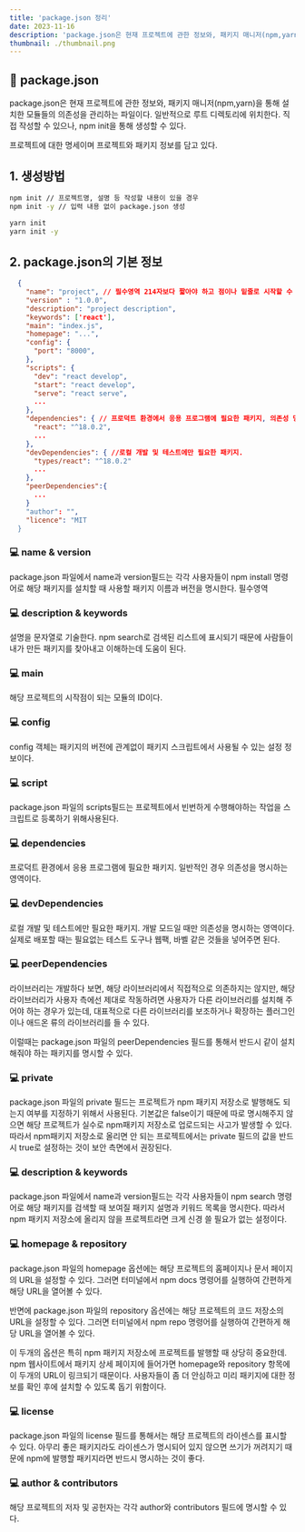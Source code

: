 ```yaml
---
title: 'package.json 정리'
date: 2023-11-16
description: 'package.json은 현재 프로젝트에 관한 정보와, 패키지 매니저(npm,yarn)을 통해 설치한 모듈들의 의존성을 관리하는 파일이다. 일반적으로 루트 디렉토리에 위치한다. 직접 작성할 수 있으나, npm init을 통해 생성할 수 있다.'
thumbnail: ./thumbnail.png
---
```


## 📃 package.json

package.json은 현재 프로젝트에 관한 정보와, 패키지 매니저(npm,yarn)을 통해 설치한 모듈들의 의존성을 관리하는 파일이다. 일반적으로 루트 디렉토리에 위치한다. 직접 작성할 수 있으나, npm init을 통해 생성할 수 있다.

프로젝트에 대한 명세이며 프로젝트와 패키지 정보를 담고 있다.

## 1. 생성방법

```bash
npm init // 프로젝트명, 설명 등 작성할 내용이 있을 경우
npm init -y // 입력 내용 없이 package.json 생성

yarn init
yarn init -y
```

## 2. package.json의 기본 정보

```json
  {
    "name": "project", // 필수영역 214자보다 짧아야 하고 점이나 밑줄로 시작할 수 없다.
    "version" : "1.0.0",
    "description": "project description",
    "keywords": ['react'],
    "main": "index.js",
    "homepage": "...",
    "config": {
      "port": "8000",
    },
    "scripts": {
      "dev": "react develop",
      "start": "react develop",
      "serve": "react serve",
      ...
    },
    "dependencies": { // 프로덕트 환경에서 응용 프로그램에 필요한 패키지, 의존성 명시 영역
      "react": "^18.0.2",
      ...
    },
    "devDependencies": { //로컬 개발 및 테스트에만 필요한 패키지.
      "types/react": "^18.0.2"
      ...
    },
    "peerDependencies":{
      ...
    }
    "author": "",
    "licence": "MIT
  }
```

### 💻 name & version

package.json 파일에서 name과 version필드는 각각 사용자들이 npm install 명령어로 해당 패키지를 설치할 때 사용할 패키지 이름과 버전을 명시한다. 필수영역

### 💻 description & keywords

설명을 문자열로 기술한다. npm search로 검색된 리스트에 표시되기 때문에 사람들이 내가 만든 패키지를 찾아내고 이해하는데 도움이 된다.

### 💻 main

해당 프로젝트의 시작점이 되는 모듈의 ID이다.

### 💻 config

config 객체는 패키지의 버전에 관계없이 패키지 스크립트에서 사용될 수 있는 설정 정보이다.

### 💻 script

package.json 파일의 scripts필드는 프로젝트에서 빈번하게 수행해야하는 작업을 스크립트로 등록하기 위해사용된다.

### 💻 dependencies

프로덕트 환경에서 응용 프로그램에 필요한 패키지. 일반적인 경우 의존성을 명시하는 영역이다.

### 💻 devDependencies

로컬 개발 및 테스트에만 필요한 패키지. 개발 모드일 때만 의존성을 명시하는 영역이다. 실제로 배포할 때는 필요없는 테스트 도구나 웹팩, 바벨 같은 것들을 넣어주면 된다.

### 💻 peerDependencies

라이브러리는 개발하다 보면, 해당 라이브러리에서 직접적으로 의존하지는 않지만, 해당 라이브러리가 사용자 측에선 제대로 작동하려면 사용자가 다른 라이브러리를 설치해 주어야 하는 경우가 있는데, 대표적으로 다른 라이브러리를 보조하거나 확장하는 플러그인이나 애드온 류의 라이브러리를 들 수 있다.

이럴때는 package.json 파일의 peerDependencies 필드를 통해서 반드시 같이 설치해줘야 하는 패키지를 명시할 수 있다.

### 💻 private

package.json 파일의 private 필드는 프로젝트가 npm 패키지 저장소로 발행해도 되는지 여부를 지정하기 위해서 사용된다. 기본값은 false이기 때문에 따로 명시해주지 않으면 해당 프로젝트가 실수로 npm패키지 저장소로 업로드되는 사고가 발생할 수 있다. 따라서 npm패키지 저장소로 올리면 안 되는 프로젝트에서는 private 필드의 값을 반드시 true로 설정하는 것이 보안 측면에서 권장된다.

### 💻 description & keywords

package.json 파일에서 name과 version필드는 각각 사용자들이 npm search 명령어로 해당 패키지를 검색할 때 보여질 패키지 설명과 키워드 목록을 명시한다. 따라서 npm 패키지 저장소에 올리지 않을 프로젝트라면 크게 신경 쓸 필요가 없는 설정이다.

### 💻 homepage & repository

package.json 파일의 homepage 옵션에는 해당 프로젝트의 홈페이지나 문서 페이지의 URL을 설정할 수 있다. 그러면 터미널에서 npm docs 명령어를 실행하여 간편하게 해당 URL을 열어볼 수 있다.

반면에 package.json 파일의 repository 옵션에는 해당 프로젝트의 코드 저장소의 URL을 설정할 수 있다. 그러면 터미널에서 npm repo 명령어를 실행하여 간편하게 해당 URL을 열어볼 수 있다.

이 두개의 옵션은 특히 npm 패키지 저장소에 프로젝트를 발행할 때 상당히 중요한데. npm 웹사이트에서 패키지 상세 페이지에 들어가면 homepage와 repository 항목에 이 두개의 URL이 링크되기 때문이다. 사용자들이 좀 더 안심하고 미리 패키지에 대한 정보를 확인 후에 설치할 수 있도록 돕기 위함이다.

### 💻 license

package.json 파일의 license 필드를 통해서는 해당 프로젝트의 라이센스를 표시할 수 있다. 아무리 좋은 패키지라도 라이센스가 명시되어 있지 않으면 쓰기가 꺼려지기 때문에 npm에 발행할 패키지라면 반드시 명시하는 것이 좋다.

### 💻 author & contributors

해당 프로젝트의 저자 및 공헌자는 각각 author와 contributors 필드에 명시할 수 있다.
